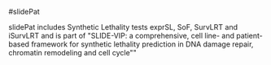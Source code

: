 #slidePat

slidePat includes Synthetic Lethality tests exprSL, SoF, SurvLRT and iSurvLRT and is part of "SLIDE-VIP: a comprehensive, cell line- and patient-based framework for synthetic lethality prediction in DNA damage repair, chromatin remodeling and cell cycle""